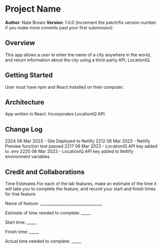 # Project Name

**Author**: Nate Brown
**Version**: 1.0.0 (increment the patch/fix version number if you make more commits past your first submission)

## Overview

<!-- Provide a high level overview of what this application is and why you are building it, beyond the fact that it's an assignment for this class. (i.e. What's your problem domain?) -->

This app allows a user to enter the name of a city anywhere in the world, and return information about the city using a third-party API, LocationIQ.

## Getting Started

<!-- What are the steps that a user must take in order to build this app on their own machine and get it running? -->

User must have npm and React installed on their computer.

## Architecture

<!-- Provide a detailed description of the application design. What technologies (languages, libraries, etc) you're using, and any other relevant design information. -->

App written in React. Incorporates LocationIQ API.

## Change Log
<!-- Use this area to document the iterative changes made to your application as each feature is successfully implemented. Use time stamps. Here's an example:

01-01-2001 4:59pm - Application now has a fully-functional express server, with a GET route for the location resource. -->

2204 06 Mar 2023 - Site Deployed to Netlify
2212 06 Mar 2023 - Netlify Preview function test passed
2217 06 Mar 2023 - LocationIQ API key added to .env
2220 06 Mar 2023 - LocationIQ API key added to Netlify environment variables



## Credit and Collaborations
<!-- Give credit (and a link) to other people or resources that helped you build this application. -->

Time Estimates
For each of the lab features, make an estimate of the time it will take you to complete the feature, and record your start and finish times for that feature:

Name of feature: ________________________________

Estimate of time needed to complete: _____

Start time: _____

Finish time: _____

Actual time needed to complete: _____